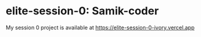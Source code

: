 # elite-session-0: Samik-coder
My session 0 project is available at https://elite-session-0-ivory.vercel.app
